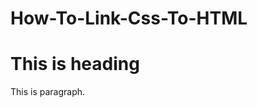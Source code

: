 # How-To-Link-Css-To-HTML
<!DOCTYPE html>
<html>
<head>
<link rel="stylesheet" href="style.css">
</head>
<body>

<h1>This is heading</h1>
<p>This is paragraph.</p>

</body>
</html>
